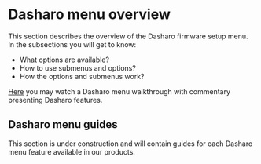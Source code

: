 # Dasharo menu overview

This section describes the overview of the Dasharo firmware setup menu. In the
subsections you will get to know:

* What options are available?
* How to use submenus and options?
* How the options and submenus work?

[Here](https://youtu.be/3tk0snFrZDY) you may watch a Dasharo menu walkthrough
with commentary presenting Dasharo features.

## Dasharo menu guides

This section is under construction and will contain guides for each Dasharo
menu feature available in our products.
